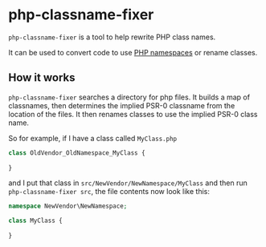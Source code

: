 # php-classname-fixer

`php-classname-fixer` is a tool to help rewrite PHP class names.

It can be used to convert code to use [PHP namespaces](http://php.net/manual/en/language.namespaces.php) or rename classes.

## How it works

`php-classname-fixer` searches a directory for php files. It builds a map of classnames, then determines the implied PSR-0 classname from the location of the files. It then renames classes to use the implied PSR-0 class name.

So for example, if I have a class called `MyClass.php`
```php
class OldVendor_OldNamespace_MyClass {
    
}
```

and I put that class in `src/NewVendor/NewNamespace/MyClass` and then run `php-classname-fixer src`, the file contents now look like this:

```php
namespace NewVendor\NewNamespace;

class MyClass {
    
}
```
